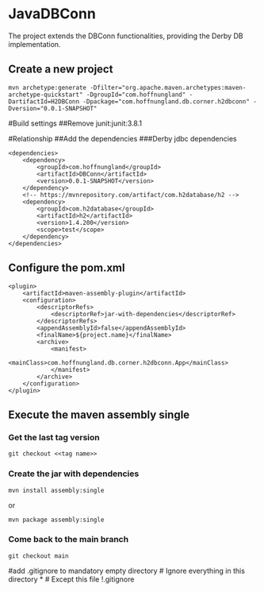 # JavaDBConn

The project extends the DBConn functionalities, providing the Derby DB implementation.

## Create a new project
	mvn archetype:generate -Dfilter="org.apache.maven.archetypes:maven-archetype-quickstart" -DgroupId="com.hoffnungland" -DartifactId=H2DBConn -Dpackage="com.hoffnungland.db.corner.h2dbconn" -Dversion="0.0.1-SNAPSHOT"
#Build settings
##Remove junit:junit:3.8.1


#Relationship
##Add the dependencies
###Derby jdbc dependencies

	<dependencies>
		<dependency>
			<groupId>com.hoffnungland</groupId>
			<artifactId>DBConn</artifactId>
			<version>0.0.1-SNAPSHOT</version>
		</dependency>
		<!-- https://mvnrepository.com/artifact/com.h2database/h2 -->
		<dependency>
		    <groupId>com.h2database</groupId>
		    <artifactId>h2</artifactId>
		    <version>1.4.200</version>
		    <scope>test</scope>
		</dependency>
	</dependencies>


## Configure the pom.xml

	<plugin>
		<artifactId>maven-assembly-plugin</artifactId>
		<configuration>
			<descriptorRefs>
				<descriptorRef>jar-with-dependencies</descriptorRef>
			</descriptorRefs>
			<appendAssemblyId>false</appendAssemblyId>
			<finalName>${project.name}</finalName>
			<archive>
				<manifest>
					<mainClass>com.hoffnungland.db.corner.h2dbconn.App</mainClass>
				</manifest>
			</archive>
		</configuration>
	</plugin>

## Execute the maven assembly single

### Get the last tag version
	
	git checkout <<tag name>>

### Create the jar with dependencies

	mvn install assembly:single
	
or 

	mvn package assembly:single

### Come back to the main branch
	
	git checkout main

#add .gitignore to mandatory empty directory
	# Ignore everything in this directory
	*
	# Except this file
	!.gitignore
